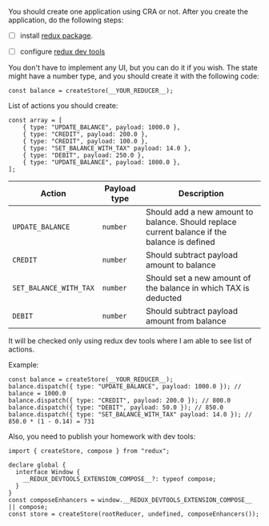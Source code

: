 You should create one application using CRA or not. After you create the application, do the following steps:
- [ ] install [redux package](https://www.npmjs.com/package/redux). 
- [ ] configure [redux dev tools](https://github.com/reduxjs/redux-devtools)


You don't have to implement any UI, but you can do it if you wish.
The state might have a number type, and you should create it with the following code:
```
const balance = createStore(__YOUR_REDUCER__);
```

List of actions you should create:
```
const array = [
    { type: "UPDATE_BALANCE", payload: 1000.0 },
    { type: "CREDIT", payload: 200.0 },
    { type: "CREDIT", payload: 100.0 },
    { type: "SET_BALANCE_WITH_TAX" payload: 14.0 },
    { type: "DEBIT", payload: 250.0 },
    { type: "UPDATE_BALANCE", payload: 1000.0 },
];
```

| Action | Payload type | Description |
| ------ | ------ | ------ |
| `UPDATE_BALANCE` | `number` | Should add a new amount to balance. Should replace current balance if the balance is defined |
| `CREDIT` | `number` | Should subtract payload amount to balance |
| `SET_BALANCE_WITH_TAX` | `number` | Should set a new amount of the balance in which TAX is deducted |
| `DEBIT` | `number` | Should subtract payload amount from balance |

It will be checked only using redux dev tools where I am able to see list of actions.

Example:
```
const balance = createStore(__YOUR_REDUCER__);
balance.dispatch({ type: "UPDATE_BALANCE", payload: 1000.0 }); // balance = 1000.0
balance.dispatch({ type: "CREDIT", payload: 200.0 }); // 800.0
balance.dispatch({ type: "DEBIT", payload: 50.0 }); // 850.0
balance.dispatch({ type: "SET_BALANCE_WITH_TAX" payload: 14.0 }); // 850.0 * (1 - 0.14) = 731 
```
Also, you need to publish your homework with dev tools:
```
import { createStore, compose } from "redux";

declare global {
  interface Window {
    __REDUX_DEVTOOLS_EXTENSION_COMPOSE__?: typeof compose;
  }
}
const composeEnhancers = window.__REDUX_DEVTOOLS_EXTENSION_COMPOSE__ || compose;
const store = createStore(rootReducer, undefined, composeEnhancers());
```
